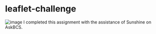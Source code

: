 # leaflet-challenge
![image](https://github.com/AdamSaenz/leaflet-challenge/assets/137124548/8d578cde-7bd7-4d5c-9195-3a80d4b761ae)
I completed this assignment with the assistance of Sunshine on AskBCS. 

